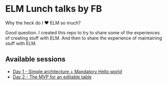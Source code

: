 # ELM Lunch talks by FB

Why the heck do I ❤ ELM so much?

Good question. I created this repo to try to share some of the experiences of creating stuff with ELM. And then to share the experience of maintaining stuff with ELM.

## Available sessions

* [Day 1 - Simple architecture + Mandatory Hello world](Day1/)
* [Day 2 - The MVP for an editable table](Day2/)
